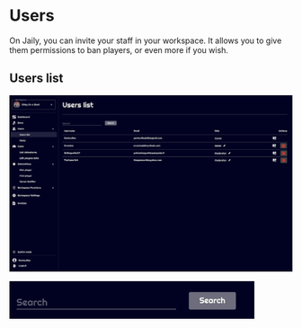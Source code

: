 # Users

On Jaily, you can invite your staff in your workspace. It allows you to give them permissions to ban players, or even more if you wish.

## Users list

![Users list](img/users_list.png)

![Search users](img/search_user.png)

